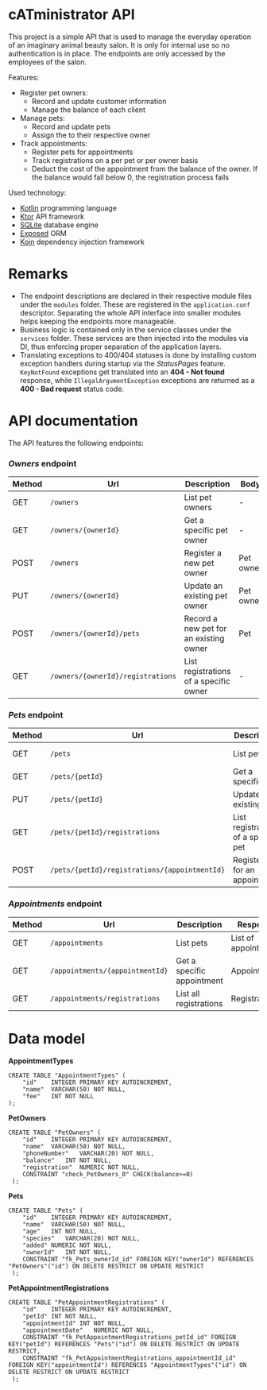 # cATministrator API

This project is a simple API that is used to manage the everyday operation of an imaginary animal beauty salon. It is only for internal 
use so no authentication is in place. The endpoints are only accessed by the employees of the salon. 

Features:
* Register pet owners:
    * Record and update customer information
    * Manage the balance of each client
* Manage pets:
    * Record and update pets
    * Assign the to their respective owner
* Track appointments: 
    * Register pets for appointments
    * Track registrations on a per pet or per owner basis
    * Deduct the cost of the appointment from the balance of the owner. If the balance would fall below 0, the registration
    process fails

Used technology:
* [Kotlin](https://kotlinlang.org/) programming language
* [Ktor](https://ktor.io/) API framework
* [SQLite](https://www.sqlite.org/index.html) database engine
* [Exposed](https://github.com/JetBrains/Exposed) ORM
* [Koin](https://insert-koin.io/) dependency injection framework

# Remarks
* The endpoint descriptions are declared in their respective module files under the `modules` folder. These are registered
in the `application.conf` descriptor. Separating the whole API interface into smaller modules helps keeping the endpoints
more manageable.
* Business logic is contained only in the service classes under the `services` folder. These services are then injected
into the modules via DI, thus enforcing proper separation of the application layers.
* Translating exceptions to 400/404 statuses is done by installing custom exception handlers during startup via the _StatusPages_ 
feature. `KeyNotFound` exceptions get translated into an **404 - Not found** response, while `IllegalArgumentException` 
exceptions are returned as a **400 - Bad request** status code. 

# API documentation
The API features the following endpoints:

### _Owners_ endpoint
| Method | Url | Description | Body | Response |
| --- | --- | --- | --- | --- | 
| GET | `/owners` | List pet owners | - | List of pet owners |
| GET | `/owners/{ownerId}` | Get a specific pet owner | - | Pet owner |
| POST | `/owners` | Register a new pet owner | Pet owner | ID |
| PUT | `/owners/{ownerId}` | Update an existing pet owner | Pet owner | - |
| POST | `/owners/{ownerId}/pets` | Record a new pet for an existing owner | Pet | ID |
| GET | `/owners/{ownerId}/registrations` | List registrations of a specific owner | - | List of registrations |
### _Pets_ endpoint
| Method | Url | Description | Body | Response | 
| --- | --- | --- | --- | --- | 
| GET | `/pets` | List pets | - | List of pets | 
| GET | `/pets/{petId}` | Get a specific pet | - | Pet | 
| PUT | `/pets/{petId}` | Update an existing pet | Pet | - | 
| GET | `/pets/{petId}/registrations` | List registrations of a specific pet | List of registrations | - | 
| POST | `/pets/{petId}/registrations/{appointmentId}` | Register pet for an appointment | Date of the appointment | - | 
### _Appointments_ endpoint
| Method | Url | Description | Response | 
| --- | --- | --- | ---  | 
| GET | `/appointments` | List pets | List of appointments |
| GET | `/appointments/{appointmentId}` | Get a specific appointment | Appointment |
| GET | `/appointments/registrations` | List all registrations | Registrations |

# Data model
**AppointmentTypes**
```sqlite
CREATE TABLE "AppointmentTypes" (
    "id"	INTEGER PRIMARY KEY AUTOINCREMENT,
    "name"	VARCHAR(50) NOT NULL,
    "fee"	INT NOT NULL
);
```
**PetOwners**
```sqlite
CREATE TABLE "PetOwners" (
    "id"	INTEGER PRIMARY KEY AUTOINCREMENT,
    "name"	VARCHAR(50) NOT NULL,
    "phoneNumber"	VARCHAR(20) NOT NULL,
    "balance"	INT NOT NULL,
    "registration"	NUMERIC NOT NULL,
    CONSTRAINT "check_PetOwners_0" CHECK(balance>=0)
 );
```
**Pets**
```sqlite
CREATE TABLE "Pets" (
    "id"	INTEGER PRIMARY KEY AUTOINCREMENT,
    "name"	VARCHAR(50) NOT NULL,
    "age"	INT NOT NULL,
    "species"	VARCHAR(20) NOT NULL,
    "added"	NUMERIC NOT NULL,
    "ownerId"	INT NOT NULL,
    CONSTRAINT "fk_Pets_ownerId_id" FOREIGN KEY("ownerId") REFERENCES "PetOwners"("id") ON DELETE RESTRICT ON UPDATE RESTRICT
 );
```
**PetAppointmentRegistrations**
```sqlite
CREATE TABLE "PetAppointmentRegistrations" (
    "id"	INTEGER PRIMARY KEY AUTOINCREMENT,
    "petId"	INT NOT NULL,
    "appointmentId"	INT NOT NULL,
    "appointmentDate"	NUMERIC NOT NULL,
    CONSTRAINT "fk_PetAppointmentRegistrations_petId_id" FOREIGN KEY("petId") REFERENCES "Pets"("id") ON DELETE RESTRICT ON UPDATE RESTRICT,
    CONSTRAINT "fk_PetAppointmentRegistrations_appointmentId_id" FOREIGN KEY("appointmentId") REFERENCES "AppointmentTypes"("id") ON DELETE RESTRICT ON UPDATE RESTRICT
 );
```